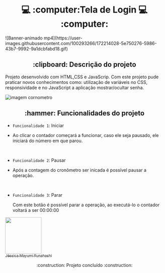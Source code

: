 <h1 align="center"> 💻 :computer:Tela de Login 💻 :computer:</h1>
![Banner-animado mp4](https://user-images.githubusercontent.com/100293266/172214028-5e750276-5986-43b7-9992-9a1dcbfabd18.gif)
<br>
<h2 align="center"> :clipboard: Descrição do projeto </h2>
<p>Projeto desenvolvido com HTML,CSS e JavaScrip. Com este projeto pude praticar novos conhecimentos como: utilização de variáveis no CSS, responsividade e no JavaScript a aplicação mostrar/ocultar senha.<p>
  
   ![imagem cornometro](https://user-images.githubusercontent.com/100293266/170393940-19fa9d83-eb40-4a0a-808c-99cef2972582.png)
  
 <h2 align = "center" >:hammer: Funcionalidades do projeto</h2>

- `Funcionalidade 1`: Iniciar
- <p> Ao clicar o contador começará a funcionar, caso ele seja pausado, ele iniciará do número em que parou.<p>
  <br>
 - `Funcionalidade 2`: Pausar
- <p> Após a contagem do cronômetro ser inicada é possível pausar a operação.<p>
  <br>
- `Funcionalidade 3`: Parar
  <p>Com este botão é possível parar a operação, ao executá-lo o contador voltará a ser 00:00:00<p>

[<img src="https://avatars.githubusercontent.com/u/100293266?v=4" width=115><br><sub>Jéssica Mayumi Funahashi</sub>](https://github.com/mayumifunahashi) 


<p align="center">:construction: Projeto concluído :construction:</p>

